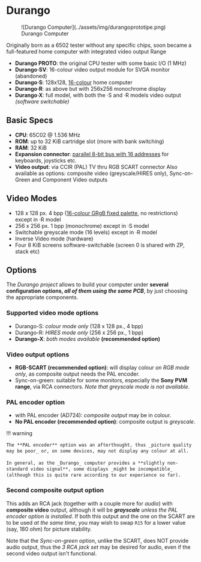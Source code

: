 # Durango

<figure markdown>
![Durango Computer](../assets/img/durangoprototipe.png)
<figcaption>Durango Computer</figcaption>
</figure>

Originally born as a 6502 tester without any specific chips, soon became a full-featured home computer with integrated video output
Range

* **Durango PROTO**: the original CPU tester with some basic I/O (1 MHz)
* **Durango·SV**: 16-colour video output module for SVGA monitor (abandoned)
* **Durango·S**: 128x128, [16-colour](palette.md) home computer
* **Durango·R**: as above but with 256x256 monochrome display
* **Durango·X**: full model, with both the ·S and ·R models video output _(software switchable)_

## Basic Specs

* **CPU**: 65C02 @ 1.536 MHz
* **ROM**: up to 32 KiB cartridge slot (more with bank switching)
* **RAM**: 32 KiB
* **Expansion connector**: [parallel 8-bit bus with 16 addresses](exp_bus.md) for keyboards, joysticks etc.
* **Video output**: via CCIR (PAL) TV thru RGB SCART connector
    Also available as options: composite video (greyscale/HIRES only), Sync-on-Green and Component Video outputs

## Video Modes

* 128 x 128 px. 4 bpp ([16-colour GRgB fixed palette](palette.md), no restrictions) except in ·R model
* 256 x 256 px. 1 bpp (monochrome) except in ·S model
* Switchable greyscale mode (16 levels) except in ·R model
* Inverse Video mode (hardware)
* Four 8 KiB screens software-switchable (screen 0 is shared with ZP, stack etc)

## Options

The _Durango project_ allows to build your computer under **several configuration options, _all of them using the same PCB_**, by just choosing the appropriate components.

### Supported video mode options

* Durango-S: _colour mode only_ (128 x 128 px., 4 bpp)
* Durango-R: _HIRES mode only_ (256 x 256 px., 1 bpp)
* **Durango-X**: _both modes available_ **(recommended option)**

### Video output options

* **RGB-SCART (recommended option)**: will display colour _on RGB mode only_, as composite output needs the PAL encoder.
* Sync-on-green: suitable for some monitors, especially the **Sony PVM range**, via RCA connectors. _Note that greyscale mode is not available_.

### PAL encoder option

* with PAL encoder (AD724): _composite output_ may be in colour.
* **No PAL encoder (recommended option)**: composite output is _greyscale_.

!!! warning

	The **PAL encoder** option was an afterthought, thus _picture quality may be poor_ or, on some devices, may not display any colour at all.
	
	In general, as the _Durango_ computer provides a **slightly non-standard video signal**, some displays _might be incompatible_ (although this is quite rare according to our experience so far).

### Second composite output option

This adds an RCA jack (together with a couple more for _audio_) with **composite video** output, although it will be _**grayscale** unless the PAL encoder option is installed_. If both this output and the one on the SCART are to be used _at the same time_, you may wish to swap `R15` for a lower value (say, 180 ohm) for picture stability.

Note that the _Sync-on-green_ option, unlike the SCART, does NOT provide audio output, thus the _3 RCA jack set_ may be desired for audio, even if the second video output isn't functional.
